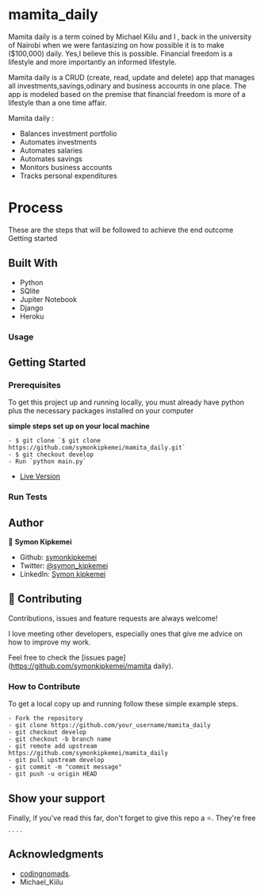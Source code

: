 
# mamita_daily

Mamita daily is a term coined  by Michael Kiilu and I , back in the university of Nairobi when we were fantasizing on how possible it is to make ($100,000) daily. Yes,I believe this is possible. Financial freedom is a lifestyle and more importantly an informed lifestyle.

Mamita daily is a CRUD (create, read, update and delete) app that manages all investments,savings,odinary and business accounts in one place.
The app is modeled based on the premise that financial freedom is more of a lifestyle than a one time affair.

Mamita daily :
- Balances investment portfolio
- Automates investments
- Automates salaries
- Automates savings
- Monitors business accounts
- Tracks personal expenditures


# Process
These are the steps that will be followed to achieve the end outcome
Getting started

## Built With

- Python
- SQlite 
- Jupiter Notebook
- Django
- Heroku

### Usage


## Getting Started

### Prerequisites

To get this project up and running locally, you must already have python plus the necessary packages installed on your computer

**simple steps set up on your local machine**

```
- $ git clone `$ git clone https://github.com/symonkipkemei/mamita_daily.git`
- $ git checkout develop
- Run `python main.py`
```

- [Live Version](https://mamita_daily.netlify.app/)

### Run Tests


## Author

👤 **Symon Kipkemei**

- Github: [symonkipkemei](https://github.com/symonkipkemei)
- Twitter: [@symon_kipkemei](https://twitter.com/symon_kipkemei)
- LinkedIn: [Symon kipkemei](https://www.linkedin.com/in/symon_kipkemei/)

## 🤝 Contributing

Contributions, issues and feature requests are always welcome!

I love meeting other developers, especially ones that give me advice on how to improve my work.

Feel free to check the [issues page](https://github.com/symonkipkemei/mamita daily).

### How to Contribute

To get a local copy up and running follow these simple example steps.

```
- Fork the repository
- git clone https://github.com/your_username/mamita_daily
- git checkout develop
- git checkout -b branch name
- git remote add upstream https://github.com/symonkipkemei/mamita_daily
- git pull upstream develop
- git commit -m "commit message"
- git push -u origin HEAD
```

## Show your support

Finally, if you've read this far, don't forget to give this repo a ⭐️. They're free . . . .

## Acknowledgments

- [codingnomads](https://codingnomads.co/).
- Michael_Kiilu
